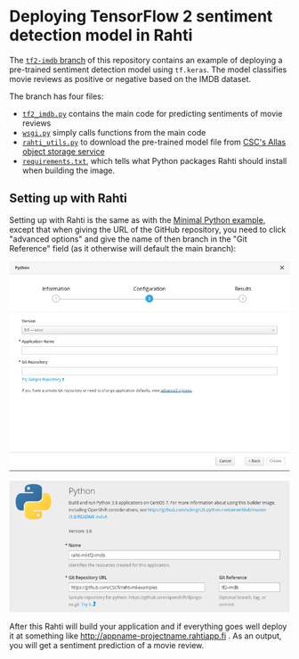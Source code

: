 # Deploying TensorFlow 2 sentiment detection model in Rahti

The [`tf2-imdb` branch](https://github.com/mvsjober/rahti-test/tree/tf2-imdb/) of this repository contains an example of deploying a pre-trained sentiment detection model using `tf.keras`. The model classifies movie reviews as positive or negative based on the IMDB dataset. 

The branch has four files:
- [`tf2_imdb.py`](https://github.com/mvsjober/rahti-test/blob/tf2-imdb/tf2_imdb.py) contains the main code for predicting sentiments of movie reviews
- [`wsgi.py`](https://github.com/mvsjober/rahti-test/blob/tf2-imdb/wsgi.py) simply calls functions from the main code
- [`rahti_utils.py`](https://github.com/mvsjober/rahti-test/blob/tf2-imdb/rahti_utils.py) to download the pre-trained model file from [CSC's Allas object storage service](https://docs.csc.fi/#data/Allas/)
- [`requirements.txt`](https://github.com/CSCfi/rahti-ml-examples/blob/tf2-imdb/requirements.txt), which tells what Python packages Rahti should install when building the image.

## Setting up with Rahti

Setting up with Rahti is the same as with the [Minimal Python example](https://github.com/CSCfi/rahti-ml-examples#minimal-python-service-on-rahti), except that when giving the URL of the GitHub repository, you need to click "advanced options" and give the name of then branch in the "Git Reference" field (as it otherwise will default the main branch):

![Image of Rahti web user interface: configuration with advanced options](https://github.com/CSCfi/rahti-ml-examples/blob/master/images/rahti-advanced.png)

![Image of Rahti web user interface: configuration with Github branch](https://github.com/CSCfi/rahti-ml-examples/blob/master/images/rahti-advanced2.png)

After this Rahti will build your application and if everything goes well deploy it at something like http://appname-projectname.rahtiapp.fi . As an output, you will get a sentiment prediction of a movie review. 